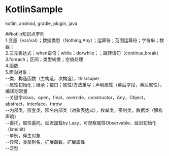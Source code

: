 # KotlinSample
kotlin, android, gradle, plugin, java

##kotlin知识点罗列  
1.变量（var/val）；数据类型（Nothing,Any）；运算符；范围运算符；字符串；数组；  
2.三元表达式；when语句；while；do/while；；跳转语句（continue,break）  
3.foreach；区间；类型转换；空值处理  
4.函数  
5.面向对象：  
  --类，构造函数（主构造，次构造），this/super  
  --属性初始化；继承；接口；属性/方法重写；声明属性（幕后字段，幕后属性），编译期常量  
  --关键字class，open，final，override，constructor，Any，Object，abstract，interface，throw  
  --内部类，嵌套类，匿名内部类（对象表达式），枚举类，密封类，数据类（解构声明）  
  --委托，属性委托，延迟加载by Lazy，可观察属性Observable，延迟初始化（lateinit）  
  --单例，伴生对象  
  --异常，类型别名，扩展函数，扩展属性  
  --泛型  
